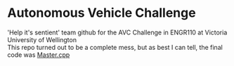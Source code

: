 # Autonomous Vehicle Challenge
'Help it's sentient' team github for the AVC Challenge in ENGR110 at Victoria University of Wellington\
This repo turned out to be a complete mess, but as best I can tell, the final code was [Master.cpp](https://github.com/ConaghFM/Help-Its-Sentient/blob/master/Master.cpp)
